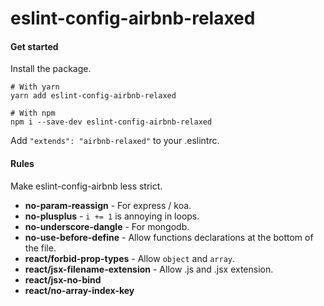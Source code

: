 # eslint-config-airbnb-relaxed

#### Get started

Install the package.
```
# With yarn
yarn add eslint-config-airbnb-relaxed

# With npm
npm i --save-dev eslint-config-airbnb-relaxed
```

Add `"extends": "airbnb-relaxed"` to your .eslintrc.


#### Rules

Make eslint-config-airbnb less strict.

* **no-param-reassign** - For express / koa.
* **no-plusplus** - `i += 1` is annoying in loops.
* **no-underscore-dangle** - For mongodb.
* **no-use-before-define** - Allow functions declarations at the bottom of the file.
* **react/forbid-prop-types** - Allow `object` and `array`.
* **react/jsx-filename-extension** - Allow .js and .jsx extension.
* **react/jsx-no-bind**
* **react/no-array-index-key**
